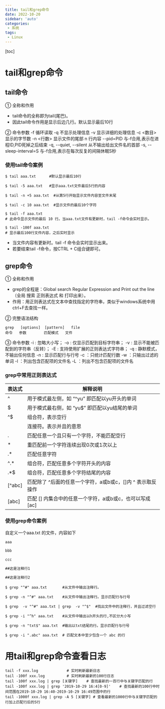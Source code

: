 ```yaml
---
title: tail和grep命令
date: 2022-10-20
sidebar: 'auto'
categories: 
 - 系统
tags:
 - Linux
---
```


[toc]

# tail和grep命令

## tail命令

① 全称和作用
* tail命令的全称即为tail(尾巴)。
* 因此tail命令作用是显示后边几行。默认显示最后10行

② 命令参数
-f 循环读取
-q 不显示处理信息
-v 显示详细的处理信息
-c <数目> 显示的字节数
-n <行数> 显示文件的尾部 n 行内容
--pid=PID 与-f合用,表示在进程ID,PID死掉之后结束
-q, --quiet, --silent 从不输出给出文件名的首部
-s, --sleep-interval=S 与-f合用,表示在每次反复的间隔休眠S秒


### 使用tail命令案例

```shell
$ tail aaa.txt      #默认显示最后10行

$ tail -5 aaa.txt   #显示aaa.txt文件最后5行的内容

$ tail -n +5 aaa.txt  #从第5行开始显示文件内容至文件末尾

$ tail -c 10 aaa.txt  #显示文件的最后10个字符
```

```shell
$ tail -f aaa.txt   
# 此命令显示文件的最后 10 行。当aaa.txt文件有更新时，tail -f命令会实时显示。

$ tail -100f aaa.txt
# 显示最后100行文件内容，之后实时显示
```

* 当文件内容有更新时。tail -f 命令会实时显示出来。
* 若要结束tail -f命令，按CTRL + C组合键即可。

## grep命令

① 全称和作用

* grep的全程是：Global search Regular Expression and Print out the line （全局 搜索 正则表达式 和 打印出来）。
* 作用：用正则表达式在文本中查找指定的字符串，类似于windows系统中用ctrl+F去查找一样。

② 完整语法结构
```
grep   [options]  [pattern]   file
命令   参数        匹配模式   文件
```

③ 命令参数
-i : 忽略大小写；
-o : 仅显示匹配到目标字符串；
-v : 显示不能被匹配到的字符串（反转）；
-E : 支持使用扩展的正则表达式字符串；
-q : 静默模式，不输出任何信息
-n : 显示匹配行与行号
-c ：只统计匹配行数
-w ：只输出过滤的单词
-l ：列出包含匹配项的文件名
-L ：列出不包含匹配项的文件名

### grep中常用正则表达式

表达式  | 解释说明 | 
------  | ------  | 
^       | 用于模式最左侧，如 “^yu” 即匹配以yu开头的单词               |
$       | 用于模式最右侧，如 “yu$” 即匹配以yu结尾的单词               |
^$      | 组合符，表示空行                                           | 
|       |	连接符。表示并且的意思                  |       
.       |	匹配任意一个且只有一个字符，不能匹配空行                  |
*       |	重匹配前一个字符连续出现0次或1次以上                      |
.*      |	匹配任意字符                                            |
^.*     |	组合符，匹配任意多个字符开头的内容                          |
.*$     |	组合符，匹配任意多个字符结尾的内容                          |
[^abc]  |	匹配除了 ^后面的任意一个字符，a或b或c，[]内 ^ 表示取反操作  |
[abc]   |	匹配 [] 内集合中的任意一个字符，a或b或c，也可以写成 [ac]    |

### 使用grep命令案例

自定义一个aaa.txt 的文件，内容如下
```txt
aaa

bbb

ccc

##这是注释行1

##这是注释行2
```

```shell 
$ grep "^#" aaa.txt       #从文件中输出注释行。

$ grep -n "^#" aaa.txt    #从文件中输出注释行。显示匹配行与行号

$ grep  -v "^#" aaa.txt | grep  -v "^$"  #找出文件中的注释行，并且过滤空行

$ grep -i "^h" aaa.txt    #从文件中输出以h开头的行,不区分大小写

$ grep -n "txt$" aaa.txt  #输出以txt结尾的行。显示匹配行与行号

$ grep -i ".abc" aaa.txt  # 匹配文本中至少包含一个 abc 的行

```


# 用tail和grep命令查看日志

```shell    
tail -f xxx.log             # 实时刷新最新日志
tail -100f xxx.log          # 实时刷新最新的100行日志
tail -100f xxx.log | grep [关键字]    # 查找最新的一百行中与关键字匹配的行
tail -100f xxx.log | grep '2019-10-29 16:4[0-9]'    # 查找最新的100行中时间范围在2019-10-29 16:40-2019-10-29 16:49范围中的行
tail -1000f xxx.log | grep -A 5 [关键字] # 查看最新的1000行中与关键字匹配的行加上匹配行后的5行
```




